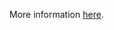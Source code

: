 More information [here](https://docs.bridgecrew.io/docs/ensure-alibaba-cloud-action-trail-logging-for-all-events).
